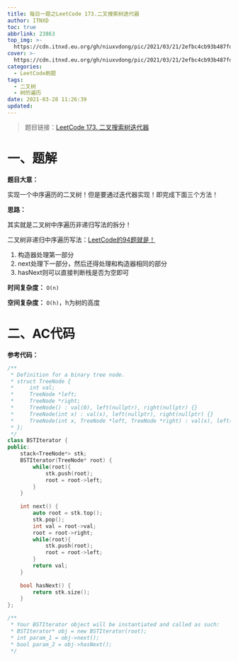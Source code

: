 ```yaml
---
title: 每日一题之LeetCode 173.二叉搜索树迭代器
author: ITNXD
toc: true
abbrlink: 23863
top_img: >-
  https://cdn.itnxd.eu.org/gh/niuxvdong/pic/2021/03/21/2efbc4cb93b487fd05b4faaa113a1b7d.png
cover: >-
  https://cdn.itnxd.eu.org/gh/niuxvdong/pic/2021/03/21/2efbc4cb93b487fd05b4faaa113a1b7d.png
categories:
  - LeetCode刷题
tags:
  - 二叉树
  - 树的遍历
date: 2021-03-28 11:26:39
updated:
---
```








> 题目链接：[LeetCode 173. 二叉搜索树迭代器](https://leetcode-cn.com/problems/binary-search-tree-iterator/)





# 一、题解





**题目大意：**



实现一个中序遍历的二叉树！但是要通过迭代器实现！即完成下面三个方法！



**思路：**



其实就是二叉树中序遍历非递归写法的拆分！

二叉树非递归中序遍历写法：[LeetCode的94题就是！](https://itnxd.eu.org/posts/16898.html)

1. 构造器处理第一部分
2. next处理下一部分，然后还得处理和构造器相同的部分
3. hasNext则可以直接判断栈是否为空即可







**时间复杂度：** `O(n)`

**空间复杂度：** `O(h)`，h为树的高度





# 二、AC代码







**参考代码：**







```c++
/**
 * Definition for a binary tree node.
 * struct TreeNode {
 *     int val;
 *     TreeNode *left;
 *     TreeNode *right;
 *     TreeNode() : val(0), left(nullptr), right(nullptr) {}
 *     TreeNode(int x) : val(x), left(nullptr), right(nullptr) {}
 *     TreeNode(int x, TreeNode *left, TreeNode *right) : val(x), left(left), right(right) {}
 * };
 */
class BSTIterator {
public:
    stack<TreeNode*> stk;
    BSTIterator(TreeNode* root) {
        while(root){
            stk.push(root);
            root = root->left;
        }
    }
    
    int next() {
        auto root = stk.top();
        stk.pop();
        int val = root->val;
        root = root->right;
        while(root){
            stk.push(root);
            root = root->left;
        }
        return val;
    }
    
    bool hasNext() {
        return stk.size();
    }
};

/**
 * Your BSTIterator object will be instantiated and called as such:
 * BSTIterator* obj = new BSTIterator(root);
 * int param_1 = obj->next();
 * bool param_2 = obj->hasNext();
 */
```

